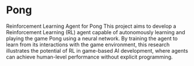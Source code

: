 # Pong
Reinforcement Learning Agent for Pong
This project aims to develop a Reinforcement Learning (RL) agent capable of autonomously learning and playing the game Pong using a neural network. By training the agent to learn from its interactions with the game environment, this research illustrates the potential of RL in game-based AI development, where agents can achieve human-level performance without explicit programming.
 
